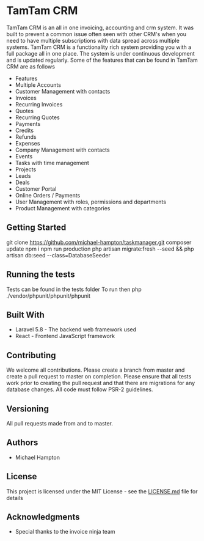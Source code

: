 # TamTam CRM

TamTam CRM is an all in one invoicing, accounting and crm system. It was built to prevent a common issue often seen with other CRM's when you need to have multiple subscriptions with data spread across multiple systems. TamTam CRM is a functionality rich system providing you with a full package all in one place. The system is under continuous development and is updated regularly. Some of the features that can be found in TamTam CRM are as follows

* Features
* Multiple Accounts
* Customer Management with contacts
* Invoices
* Recurring Invoices
* Quotes
* Recurring Quotes
* Payments
* Credits
* Refunds
* Expenses
* Company Management with contacts
* Events
* Tasks with time management
* Projects
* Leads
* Deals
* Customer Portal
* Online Orders / Payments
* User Management with roles, permissions and departments
* Product Management with categories

## Getting Started

git clone https://github.com/michael-hampton/taskmanager.git
composer update
npm i
npm run production
php artisan migrate:fresh --seed && php artisan db:seed --class=DatabaseSeeder

## Running the tests

Tests can be found in the tests folder 
To run then php ./vendor/phpunit/phpunit/phpunit

## Built With

* Laravel 5.8 - The backend web framework used
* React - Frontend JavaScript framework

## Contributing

We welcome all contributions. Please create a branch from master and create a pull request to master on completion. 
Please ensure that all tests work prior to creating the pull request and that there are migrations for any database changes. 
All code must follow PSR-2 guidelines.

## Versioning

All pull requests made from and to master. 

## Authors

* Michael Hampton
## License

This project is licensed under the MIT License - see the [LICENSE.md](LICENSE.md) file for details

## Acknowledgments

* Special thanks to the invoice ninja team 
